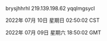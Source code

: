 brysjhhrhl 219.139.198.62 yqqlmgsycl

2022年 07月 10日 星期日 02:50:02 CST

2022年 07月 09日 星期六 18:50:02 GMT
